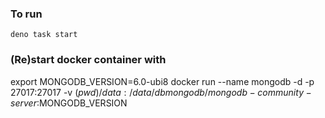 ### To run

`deno task start`

### (Re)start docker container with

export MONGODB_VERSION=6.0-ubi8
docker run --name mongodb -d -p 27017:27017 -v $(pwd)/data:/data/db mongodb/mongodb-community-server:$MONGODB_VERSION
